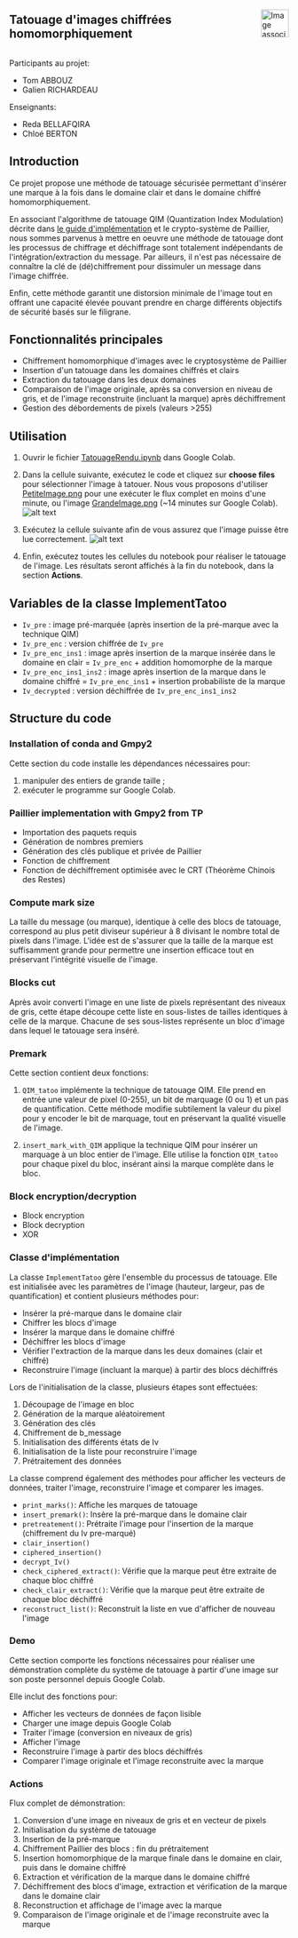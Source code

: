 <div style="display: flex; align-items: center;">
  <h2>Tatouage d'images chiffrées homomorphiquement</h2>
  <img src="images_readme/image.png" alt="Image associée" style="margin-left: 20px; height: 50px;">
</div>

Participants au projet:

- Tom ABBOUZ
- Galien RICHARDEAU

Enseignants:

- Reda BELLAFQIRA
- Chloé BERTON

## Introduction

Ce projet propose une méthode de tatouage sécurisée permettant d'insérer une marque à la fois dans le domaine clair et dans le domaine chiffré homomorphiquement.

En associant l'algorithme de tatouage QIM (Quantization Index Modulation) décrite dans [le guide d'implémentation](articles/Projet_HE_WAT_2024.pdf)
et le crypto-système de Paillier, nous sommes parvenus à mettre en oeuvre une méthode de tatouage dont les processus de chiffrage et déchiffrage sont totalement indépendants de l'intégration/extraction du message. Par ailleurs, il n'est pas nécessaire de connaître la clé de (dé)chiffrement pour dissimuler un message dans l'image chiffrée.

Enfin, cette méthode garantit une distorsion minimale de l'image tout en offrant une capacité élevée pouvant prendre en charge différents objectifs de sécurité basés sur le filigrane.

## Fonctionnalités principales

- Chiffrement homomorphique d'images avec le cryptosystème de Paillier
- Insertion d'un tatouage dans les domaines chiffrés et clairs
- Extraction du tatouage dans les deux domaines
- Comparaison de l'image originale, après sa conversion en niveau de gris, et de l'image reconstruite (incluant la marque) après déchiffrement
- Gestion des débordements de pixels (valeurs >255)

## Utilisation

1. Ouvrir le fichier [TatouageRendu.ipynb](TatouageRendu.ipynb) dans Google Colab.
2. Dans la cellule suivante, exécutez le code et cliquez sur **choose files** pour sélectionner l'image à tatouer. Nous vous proposons d'utiliser
   [PetiteImage.png](PetiteImage.png) pour une exécuter le flux complet en moins d'une minute, ou l'image [GrandeImage.png](GrandeImage.png) (~14 minutes sur Google Colab).
   ![alt text](images_readme/image-1.png)

3. Exécutez la cellule suivante afin de vous assurez que l'image puisse être lue correctement.
  ![alt text](images_readme/image-2.png)

4. Enfin, exécutez toutes les cellules du notebook pour réaliser le tatouage de l'image. Les résultats seront affichés à la fin du notebook, dans la section **Actions**.

## Variables de la classe ImplementTatoo

- `Iv_pre` : image pré-marquée (après insertion de la pré-marque avec la technique QIM)
- `Iv_pre_enc` : version chiffrée de `Iv_pre`
- `Iv_pre_enc_ins1` : image après insertion de la marque insérée dans le domaine en clair = `Iv_pre_enc` + addition homomorphe de la marque
- `Iv_pre_enc_ins1_ins2` : image après insertion de la marque dans le domaine chiffré = `Iv_pre_enc_ins1` + insertion probabiliste de la marque
- `Iv_decrypted` : version déchiffrée de `Iv_pre_enc_ins1_ins2`

## Structure du code

### Installation of conda and Gmpy2

Cette section du code installe les dépendances nécessaires pour:

1. manipuler des entiers de grande taille ;
2. exécuter le programme sur Google Colab.

### Paillier implementation with Gmpy2 from TP

- Importation des paquets requis
- Génération de nombres premiers
- Génération des clés publique et privée de Paillier
- Fonction de chiffrement
- Fonction de déchiffrement optimisée avec le CRT (Théorème Chinois des Restes)

### Compute mark size

La taille du message (ou marque), identique à celle des blocs de tatouage, correspond au plus petit diviseur supérieur à 8 divisant le nombre total de pixels dans l'image.
L'idée est de s'assurer que la taille de la marque est suffisamment grande pour permettre une insertion efficace tout en préservant l'intégrité visuelle de l'image.

### Blocks cut

Après avoir converti l'image en une liste de pixels représentant des niveaux de gris, cette étape découpe cette liste en sous-listes de tailles identiques à celle de la marque. Chacune de ses sous-listes représente un bloc d'image dans lequel le tatouage sera inséré.

### Premark

Cette section contient deux fonctions:

1. `QIM_tatoo` implémente la technique de tatouage QIM. Elle prend en entrée une valeur de pixel (0-255), un bit de marquage (0 ou 1) et un pas de quantification. Cette méthode modifie subtilement la valeur du pixel pour y encoder le bit de marquage, tout en préservant la qualité visuelle de l'image.

2. `insert_mark_with_QIM` applique la technique QIM pour insérer un marquage à un bloc entier de l'image. Elle utilise la fonction `QIM_tatoo` pour chaque pixel du bloc, insérant ainsi la marque complète dans le bloc.

### Block encryption/decryption

- Block encryption
- Block decryption
- XOR

### Classe d'implémentation

La classe `ImplementTatoo` gère l'ensemble du processus de tatouage. Elle est initialisée avec les paramètres de l'image (hauteur, largeur, pas de quantification) et contient plusieurs méthodes pour:

- Insérer la pré-marque dans le domaine clair
- Chiffrer les blocs d'image
- Insérer la marque dans le domaine chiffré
- Déchiffrer les blocs d'image
- Vérifier l'extraction de la marque dans les deux domaines (clair et chiffré)
- Reconstruire l'image (incluant la marque) à partir des blocs déchiffrés

Lors de l'initialisation de la classe, plusieurs étapes sont effectuées:

1. Découpage de l'image en bloc
2. Génération de la marque aléatoirement
3. Génération des clés
4. Chiffrement de b_message
5. Initialisation des différents états de Iv
6. Initialisation de la liste pour reconstruire l'image
7. Prétraitement des données

La classe comprend également des méthodes pour afficher les vecteurs de données, traiter l'image, reconstruire l'image et comparer les images.

- `print_marks()`: Affiche les marques de tatouage
- `insert_premark()`: Insère la pré-marque dans le domaine clair
- `pretreatement()`: Prétraite l'image pour l'insertion de la marque (chiffrement du Iv pre-marqué)
- `clair_insertion()`
- `ciphered_insertion()`
- `decrypt_Iv()`
- `check_ciphered_extract()`: Vérifie que la marque peut être extraite de chaque bloc chiffré
- `check_clair_extract()`: Vérifie que la marque peut être extraite de chaque bloc déchiffré
- `reconstruct_list()`: Reconstruit la liste en vue d'afficher de nouveau l'image

### Demo

Cette section comporte les fonctions nécessaires pour réaliser une démonstration complète du système de tatouage à partir d'une image sur son poste personnel depuis Google Colab.

Elle inclut des fonctions pour:

- Afficher les vecteurs de données de façon lisible
- Charger une image depuis Google Colab
- Traiter l'image (conversion en niveaux de gris)
- Afficher l'image
- Reconstruire l'image à partir des blocs déchiffrés
- Comparer l'image originale et l'image reconstruite avec la marque

### Actions

Flux complet de démonstration:

1. Conversion d'une image en niveaux de gris et en vecteur de pixels
2. Initialisation du système de tatouage
3. Insertion de la pré-marque
4. Chiffrement Paillier des blocs : fin du prétraitement
5. Insertion homomorphique de la marque finale dans le domaine en clair, puis dans le domaine chiffré
6. Extraction et vérification de la marque dans le domaine chiffré
7. Déchiffrement des blocs d'image, extraction et vérification de la marque dans le domaine clair
8. Reconstruction et affichage de l'image avec la marque
9. Comparaison de l'image originale et de l'image reconstruite avec la marque
